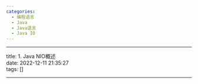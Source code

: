 ```yaml
---
categories:
  - 编程语言
  - Java
  - Java语言
  - Java IO
---
```

--- 

title: 1. Java NIO概述  
date: 2022-12-11 21:35:27  
tags: []  

---
